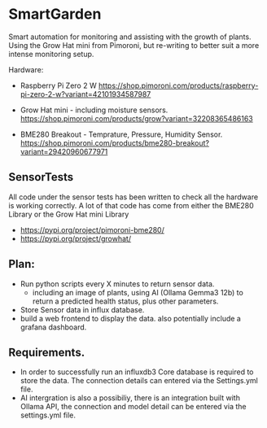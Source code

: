 # SmartGarden
Smart automation for monitoring and assisting with the growth of plants. Using the Grow Hat mini from Pimoroni, but re-writing to better suit a more intense monitoring setup. 

Hardware:
* Raspberry Pi Zero 2 W
https://shop.pimoroni.com/products/raspberry-pi-zero-2-w?variant=42101934587987

* Grow Hat mini - including moisture sensors. 
https://shop.pimoroni.com/products/grow?variant=32208365486163

* BME280 Breakout - Temprature, Pressure, Humidity Sensor.
https://shop.pimoroni.com/products/bme280-breakout?variant=29420960677971

## SensorTests
All code under the sensor tests has been written to check all the hardware is working correctly. A lot of that code has come from either the BME280 Library or the Grow Hat mini Library
* https://pypi.org/project/pimoroni-bme280/
* https://pypi.org/project/growhat/ 


## Plan:

* Run python scripts every X minutes to return sensor data. 
    * including an image of plants, using AI (Ollama Gemma3 12b) to return a predicted health status, plus other parameters. 
* Store Sensor data in influx database.
* build a web frontend to display the data. also potentially include a grafana dashboard. 


## Requirements.

* In order to successfully run an influxdb3 Core database is required to store the data. The connection details can entered via the Settings.yml file. 
* AI intergration is also a possibiliy, there is an integration built with Ollama API, the connection and model detail can be entered via the settings.yml file.